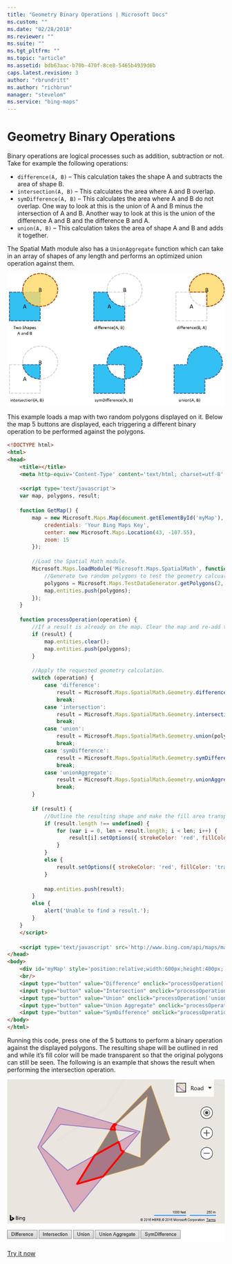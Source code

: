 ```yaml
---
title: "Geometry Binary Operations | Microsoft Docs"
ms.custom: ""
ms.date: "02/28/2018"
ms.reviewer: ""
ms.suite: ""
ms.tgt_pltfrm: ""
ms.topic: "article"
ms.assetid: bdb63aac-b70b-470f-8ce8-5465b4939d6b
caps.latest.revision: 3
author: "rbrundritt"
ms.author: "richbrun"
manager: "stevelom"
ms.service: "bing-maps"
---
```


# Geometry Binary Operations

Binary operations are logical processes such as addition, subtraction or not. Take for example the following operations:

* `difference(A, B)` – This calculation takes the shape A and subtracts the area of shape B.
* `intersection(A, B)` – This calculates the area where A and B overlap. 
* `symDifference(A, B)` – This calculates the area where A and B do not overlap. One way to look at this is the union of A and B minus the intersection of A and B. Another way to look at this is the union of the difference A and B and the difference B and A.
* `union(A, B)` – This calculation takes the area of shape A and B and adds it together.

The Spatial Math module also has a `UnionAggregate` function which can take in an array of shapes of any length and performs an optimized union operation against them.

![BMV8_BinaryOperations](../../media/bmv8-binaryoperations.png)

This example loads a map with two random polygons displayed on it. Below the map 5 buttons are displayed, each triggering a different binary operation to be performed against the polygons.

```html
<!DOCTYPE html>
<html>
<head>
    <title></title>
    <meta http-equiv='Content-Type' content='text/html; charset=utf-8' />

    <script type='text/javascript'>
    var map, polygons, result;

    function GetMap() {
        map = new Microsoft.Maps.Map(document.getElementById('myMap'), {
            credentials: 'Your Bing Maps Key',
            center: new Microsoft.Maps.Location(43, -107.55),
            zoom: 15
        });

        //Load the Spatial Math module.
        Microsoft.Maps.loadModule('Microsoft.Maps.SpatialMath', function () {
            //Generate two random polygons to test the geometry calcuations with.
            polygons = Microsoft.Maps.TestDataGenerator.getPolygons(2, map.getBounds(), null, 0.6, null, true);
            map.entities.push(polygons);
        });
    }

    function processOperation(operation) {
        //If a result is already on the map. Clear the map and re-add the test polygons.
        if (result) {
            map.entities.clear();
            map.entities.push(polygons);
        }

        //Apply the requested geometry calculation.
        switch (operation) {
            case 'difference':
                result = Microsoft.Maps.SpatialMath.Geometry.difference(polygons[0], polygons[1]);
                break;
            case 'intersection':
                result = Microsoft.Maps.SpatialMath.Geometry.intersection(polygons[0], polygons[1]);
                break;
            case 'union':
                result = Microsoft.Maps.SpatialMath.Geometry.union(polygons[0], polygons[1]);
                break;
            case 'symDifference':
                result = Microsoft.Maps.SpatialMath.Geometry.symDifference(polygons[0], polygons[1]);
                break;
            case 'unionAggregate':
                result = Microsoft.Maps.SpatialMath.Geometry.unionAggregate(polygons);
                break;
        }

        if (result) {
            //Outline the resulting shape and make the fill area transparent so that the original shapes can still be seen.
            if (result.length !== undefined) {
                for (var i = 0, len = result.length; i < len; i++) {
                    result[i].setOptions({ strokeColor: 'red', fillColor: 'transparent', strokeThickness: 5 });
                }
            }
            else {
                result.setOptions({ strokeColor: 'red', fillColor: 'transparent', strokeThickness: 5 });
            }

            map.entities.push(result);
        }
        else {
            alert('Unable to find a result.');
        }
    }
    </script>
    
    <script type='text/javascript' src='http://www.bing.com/api/maps/mapcontrol?branch=experimental&callback=GetMap' async defer></script>
</head>
<body>
    <div id='myMap' style='position:relative;width:600px;height:400px;'></div>
    <br/>
    <input type="button" value="Difference" onclick="processOperation('difference');" />
    <input type="button" value="Intersection" onclick="processOperation('intersection');" />
    <input type="button" value="Union" onclick="processOperation('union');" />
    <input type="button" value="Union Aggregate" onclick="processOperation('unionAggregate');" />
    <input type="button" value="SymDifference" onclick="processOperation('symDifference');" />
</body>
</html>
```

Running this code, press one of the 5 buttons to perform a binary operation against the displayed polygons. The resulting shape will be outlined in red and while it’s fill color will be made transparent so that the original polygons can still be seen. The following is an example that shows the result when performing the intersection operation.

![BMV8_SpatialMathIntersectionExample](../../media/bmv8-spatialmathintersectionexample.PNG)

[Try it now](https://www.bing.com/api/maps/sdk/mapcontrol/isdk#binaryOperations+JS)